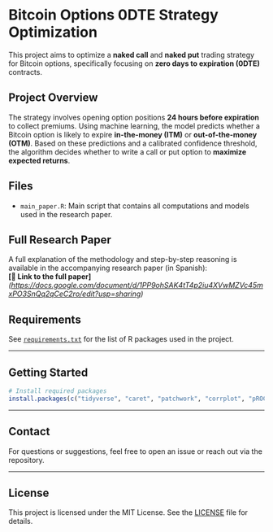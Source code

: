 # Bitcoin Options 0DTE Strategy Optimization

This project aims to optimize a **naked call** and **naked put** trading strategy for Bitcoin options, specifically focusing on **zero days to expiration (0DTE)** contracts.

## Project Overview

The strategy involves opening option positions **24 hours before expiration** to collect premiums. Using machine learning, the model predicts whether a Bitcoin option is likely to expire **in-the-money (ITM)** or **out-of-the-money (OTM)**. Based on these predictions and a calibrated confidence threshold, the algorithm decides whether to write a call or put option to **maximize expected returns**.

## Files

- `main_paper.R`: Main script that contains all computations and models used in the research paper.

## Full Research Paper

A full explanation of the methodology and step-by-step reasoning is available in the accompanying research paper (in Spanish):  
**[🔗 Link to the full paper]** *(https://docs.google.com/document/d/1PP9ohSAK4tT4p2iu4XVwMZVc45mxPO3SnQq2qCeC2ro/edit?usp=sharing)*

## Requirements

See [`requirements.txt`](requirements.txt) for the list of R packages used in the project.

---

## Getting Started

```r
# Install required packages
install.packages(c("tidyverse", "caret", "patchwork", "corrplot", "pROC"))
```

---

## Contact

For questions or suggestions, feel free to open an issue or reach out via the repository.

---

## License

This project is licensed under the MIT License. See the [LICENSE](LICENSE) file for details.


